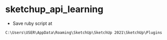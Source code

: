 # sketchup_api_learning

- Save ruby script at
```
C:\Users\USER\AppData\Roaming\SketchUp\SketchUp 2021\SketchUp\Plugins
```